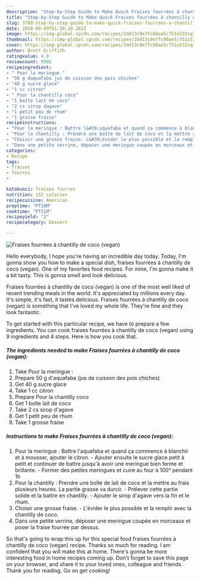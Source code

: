 ```yaml
---
description: "Step-by-Step Guide to Make Quick Fraises fourrées à chantilly de coco (vegan)"
title: "Step-by-Step Guide to Make Quick Fraises fourrées à chantilly de coco (vegan)"
slug: 3788-step-by-step-guide-to-make-quick-fraises-fourrees-a-chantilly-de-coco-vegan
date: 2020-09-09T01:30:20.281Z
image: https://img-global.cpcdn.com/recipes/2dd13c9e7fc80ae5/751x532cq70/fraises-fourrees-a-chantilly-de-coco-vegan-photo-principale-de-la-recette.jpg
thumbnail: https://img-global.cpcdn.com/recipes/2dd13c9e7fc80ae5/751x532cq70/fraises-fourrees-a-chantilly-de-coco-vegan-photo-principale-de-la-recette.jpg
cover: https://img-global.cpcdn.com/recipes/2dd13c9e7fc80ae5/751x532cq70/fraises-fourrees-a-chantilly-de-coco-vegan-photo-principale-de-la-recette.jpg
author: Brett Griffith
ratingvalue: 4.8
reviewcount: 9905
recipeingredient:
- " Pour la meringue "
- "50 g daquafaba jus de cuisson des pois chiches"
- "40 g sucre glace"
- "1 cc citron"
- " Pour la chantilly coco"
- "1 boîte lait de coco"
- "2 cs sirop dagave"
- "1 petit peu de rhum"
- "1 grosse fraise"
recipeinstructions:
- "Pour la meringue : Battre l&#39;aquafaba et quand ça commence à blanchir et à mousser, ajouter le citron. Ajouter ensuite le sucre glace petit à petit et continuer de battre jusqu&#39;à avoir une meringue bien ferme et brillante. Former des petites meringues et cuire au four à 100° pendant 1h"
- "Pour la chantilly : Prendre une boîte de lait de coco et la mettre au frais plusieurs heures. La partie grasse va durcir. Prélever cette partie solide et la battre en chantilly. Ajouter le sirop d&#39;agave vers la fin et le rhum."
- "Choisir une grosse fraise. L&#39;évider le plus possible et la remplir avec la chantilly de coco."
- "Dans une petite verrine, déposer une meringue coupée en morceaux et poser la fraise fourrée par dessus."
categories:
- Recipe
tags:
- fraises
- fourres
- 

katakunci: fraises fourres  
nutrition: 152 calories
recipecuisine: American
preptime: "PT18M"
cooktime: "PT31M"
recipeyield: "2"
recipecategory: Dessert

---
```



![Fraises fourrées à chantilly de coco (vegan)](https://img-global.cpcdn.com/recipes/2dd13c9e7fc80ae5/751x532cq70/fraises-fourrees-a-chantilly-de-coco-vegan-photo-principale-de-la-recette.jpg)

Hello everybody, I hope you're having an incredible day today. Today, I'm gonna show you how to make a special dish, fraises fourrées à chantilly de coco (vegan). One of my favorites food recipes. For mine, I'm gonna make it a bit tasty. This is gonna smell and look delicious.

Fraises fourrées à chantilly de coco (vegan) is one of the most well liked of recent trending meals in the world. It's appreciated by millions every day. It's simple, it's fast, it tastes delicious. Fraises fourrées à chantilly de coco (vegan) is something that I've loved my whole life. They're fine and they look fantastic.




To get started with this particular recipe, we have to prepare a few ingredients. You can cook fraises fourrées à chantilly de coco (vegan) using 9 ingredients and 4 steps. Here is how you cook that.

<!--inarticleads1-->

##### The ingredients needed to make Fraises fourrées à chantilly de coco (vegan):

1. Take  Pour la meringue :
1. Prepare 50 g d&#39;aquafaba (jus de cuisson des pois chiches)
1. Get 40 g sucre glace
1. Take 1 cc citron
1. Prepare  Pour la chantilly coco
1. Get 1 boîte lait de coco
1. Take 2 cs sirop d&#39;agave
1. Get 1 petit peu de rhum
1. Take 1 grosse fraise




<!--inarticleads2-->

##### Instructions to make Fraises fourrées à chantilly de coco (vegan):

1. Pour la meringue : Battre l&#39;aquafaba et quand ça commence à blanchir et à mousser, ajouter le citron. - Ajouter ensuite le sucre glace petit à petit et continuer de battre jusqu&#39;à avoir une meringue bien ferme et brillante. - Former des petites meringues et cuire au four à 100° pendant 1h
1. Pour la chantilly : Prendre une boîte de lait de coco et la mettre au frais plusieurs heures. La partie grasse va durcir. - Prélever cette partie solide et la battre en chantilly. - Ajouter le sirop d&#39;agave vers la fin et le rhum.
1. Choisir une grosse fraise. - L&#39;évider le plus possible et la remplir avec la chantilly de coco.
1. Dans une petite verrine, déposer une meringue coupée en morceaux et poser la fraise fourrée par dessus.




So that's going to wrap this up for this special food fraises fourrées à chantilly de coco (vegan) recipe. Thanks so much for reading. I am confident that you will make this at home. There's gonna be more interesting food in home recipes coming up. Don't forget to save this page on your browser, and share it to your loved ones, colleague and friends. Thank you for reading. Go on get cooking!
